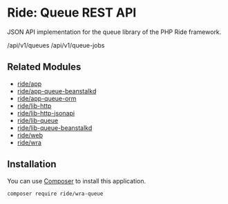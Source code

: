 # Ride: Queue REST API

JSON API implementation for the queue library of the PHP Ride framework.

/api/v1/queues
/api/v1/queue-jobs

## Related Modules

- [ride/app](https://github.com/all-ride/ride-app)
- [ride/app-queue-beanstalkd](https://github.com/all-ride/ride-app-beanstalkd)
- [ride/app-queue-orm](https://github.com/all-ride/ride-app-orm)
- [ride/lib-http](https://github.com/all-ride/ride-lib-http)
- [ride/lib-http-jsonapi](https://github.com/all-ride/ride-lib-http-jsonapi)
- [ride/lib-queue](https://github.com/all-ride/ride-lib-queue)
- [ride/lib-queue-beanstalkd](https://github.com/all-ride/ride-lib-queue-beanstalkd)
- [ride/web](https://github.com/all-ride/ride-web)
- [ride/wra](https://github.com/all-ride/ride-wra)

## Installation

You can use [Composer](http://getcomposer.org) to install this application.

```
composer require ride/wra-queue
```
